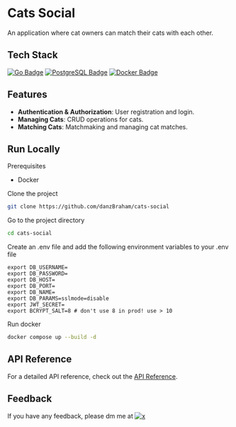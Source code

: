 # Cats Social

An application where cat owners can match their cats with each other.

## Tech Stack

[![Go Badge](https://img.shields.io/badge/golang-golang?style=for-the-badge&logo=go&logoColor=go&logoSize=auto&labelColor=auto&color=black)](https://go.dev/)
[![PostgreSQL Badge](https://img.shields.io/badge/postgresql-postgresql?style=for-the-badge&logo=postgresql&logoColor=postgresql&logoSize=auto&labelColor=auto&color=black)](https://www.postgresql.org/)
[![Docker Badge](https://img.shields.io/badge/docker-docker?style=for-the-badge&logo=docker&logoColor=docker&logoSize=auto&labelColor=auto&color=black)](https://www.docker.com/)

## Features

- **Authentication & Authorization**: User registration and login.
- **Managing Cats**: CRUD operations for cats.
- **Matching Cats**: Matchmaking and managing cat matches.

## Run Locally

Prerequisites

- Docker

Clone the project

```bash
git clone https://github.com/danzBraham/cats-social
```

Go to the project directory

```bash
cd cats-social
```

Create an .env file and add the following environment variables to your .env file

```env
export DB_USERNAME=
export DB_PASSWORD=
export DB_HOST=
export DB_PORT=
export DB_NAME=
export DB_PARAMS=sslmode=disable
export JWT_SECRET=
export BCRYPT_SALT=8 # don't use 8 in prod! use > 10
```

Run docker

```bash
docker compose up --build -d
```

## API Reference

For a detailed API reference, check out the [API Reference](./api-reference.md).

## Feedback

If you have any feedback, please dm me at [![x](https://img.shields.io/badge/danzBraham-x?style=for-the-badge&logo=x&logoColor=x&logoSize=auto&labelColor=auto&color=black)](https://x.com/danzBraham)
